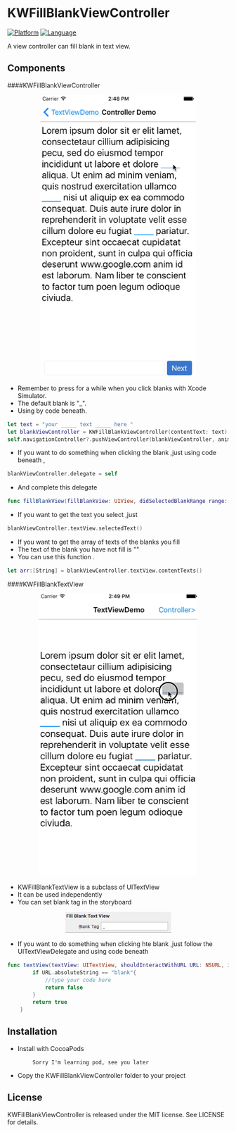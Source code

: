 KWFillBlankViewController
=====
[![Platform](http://img.shields.io/badge/platform-ios-blue.svg?style=flat
)](https://developer.apple.com/iphone/index.action)
[![Language](http://img.shields.io/badge/language-swift-brightgreen.svg?style=flat
)](https://developer.apple.com/swift)

A view controller can fill blank in text view.

Components
-----
####KWFillBlankViewController

<p align="center">
<img style="-webkit-user-select: none;" src="./ScreenShots/KWFillBlankViewController.gif" width="355" height="640">
</p>

- Remember to press for a while when you click blanks with Xcode Simulator.
- The default blank is "_".
- Using by code beneath.

``` swift
let text = "your _____ text _____ here "
let blankViewController = KWFillBlankViewController(contentText: text)
self.navigationController?.pushViewController(blankViewController, animated: true)
```

- If you want to do something when clicking the blank ,just using code beneath ,

``` swift
blankViewController.delegate = self
```

- And complete this delegate

``` swift
func fillBlankView(fillBlankView: UIView, didSelectedBlankRange range: NSRange)
```

- If you want to get the text you select ,just

``` swift
blankViewController.textView.selectedText()
```

- If you want to get the array of texts of the blanks you fill
- The text of the blank you have not fill is ""
- You can use this function .

``` swift
let arr:[String] = blankViewController.textView.contentTexts()
```

####KWFillBlankTextView

<p align="center">
<img style="-webkit-user-select: none;" src="./ScreenShots/KWFillBlankTextView.gif" width="360" height="640">
</p>

- KWFillBlankTextView is a subclass of UITextView
- It can be used independently
- You can set blank tag in the storyboard

<p align="center">
<img style="-webkit-user-select: none;" src="./ScreenShots/KWFillBlankTextView.png" width="241" height="47">
</p>

- If you want to do something when clicking hte blank ,just follow the UITextViewDelegate and using code beneath

```swift
func textView(textView: UITextView, shouldInteractWithURL URL: NSURL, inRange characterRange: NSRange) -> Bool {
        if URL.absoluteString == "blank"{
            //type your code here
            return false
        }
        return true
    }
```
Installation
-----
* Install with CocoaPods
```
        Sorry I'm learning pod, see you later
```

* Copy the KWFillBlankViewController folder to your project

License
-----
KWFillBlankViewController is released under the MIT license. See LICENSE for details.

